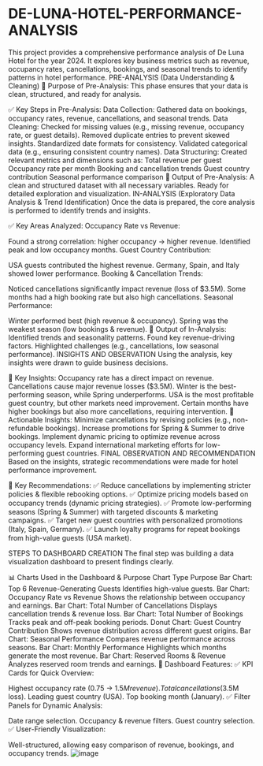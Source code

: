 # DE-LUNA-HOTEL-PERFORMANCE-ANALYSIS
This project provides a comprehensive performance analysis of De Luna Hotel for the year 2024. It explores key business metrics such as revenue, occupancy rates, cancellations, bookings, and seasonal trends to identify patterns in hotel performance.
PRE-ANALYSIS (Data Understanding & Cleaning)
🔹 Purpose of Pre-Analysis:
This phase ensures that your data is clean, structured, and ready for analysis.

✅ Key Steps in Pre-Analysis:
Data Collection: Gathered data on bookings, occupancy rates, revenue, cancellations, and seasonal trends.
Data Cleaning:
Checked for missing values (e.g., missing revenue, occupancy rate, or guest details).
Removed duplicate entries to prevent skewed insights.
Standardized date formats for consistency.
Validated categorical data (e.g., ensuring consistent country names).
Data Structuring:
Created relevant metrics and dimensions such as:
Total revenue per guest
Occupancy rate per month
Booking and cancellation trends
Guest country contribution
Seasonal performance comparison
📌 Output of Pre-Analysis:
A clean and structured dataset with all necessary variables.
Ready for detailed exploration and visualization.
IN-ANALYSIS (Exploratory Data Analysis & Trend Identification)
Once the data is prepared, the core analysis is performed to identify trends and insights.

✅ Key Areas Analyzed:
Occupancy Rate vs Revenue:

Found a strong correlation: higher occupancy → higher revenue.
Identified peak and low occupancy months.
Guest Country Contribution:

USA guests contributed the highest revenue.
Germany, Spain, and Italy showed lower performance.
Booking & Cancellation Trends:

Noticed cancellations significantly impact revenue (loss of $3.5M).
Some months had a high booking rate but also high cancellations.
Seasonal Performance:

Winter performed best (high revenue & occupancy).
Spring was the weakest season (low bookings & revenue).
📌 Output of In-Analysis:
Identified trends and seasonality patterns.
Found key revenue-driving factors.
Highlighted challenges (e.g., cancellations, low seasonal performance).
INSIGHTS AND OBSERVATION
Using the analysis, key insights were drawn to guide business decisions.

🔹 Key Insights:
Occupancy rate has a direct impact on revenue.
Cancellations cause major revenue losses ($3.5M).
Winter is the best-performing season, while Spring underperforms.
USA is the most profitable guest country, but other markets need improvement.
Certain months have higher bookings but also more cancellations, requiring intervention.
📌 Actionable Insights:
Minimize cancellations by revising policies (e.g., non-refundable bookings).
Increase promotions for Spring & Summer to drive bookings.
Implement dynamic pricing to optimize revenue across occupancy levels.
Expand international marketing efforts for low-performing guest countries.
FINAL OBSERVATION AND RECOMMENDATION
Based on the insights, strategic recommendations were made for hotel performance improvement.

📌 Key Recommendations:
✅ Reduce cancellations by implementing stricter policies & flexible rebooking options.
✅ Optimize pricing models based on occupancy trends (dynamic pricing strategies).
✅ Promote low-performing seasons (Spring & Summer) with targeted discounts & marketing campaigns.
✅ Target new guest countries with personalized promotions (Italy, Spain, Germany).
✅ Launch loyalty programs for repeat bookings from high-value guests (USA market).

STEPS TO DASHBOARD CREATION
The final step was building a data visualization dashboard to present findings clearly.

📊 Charts Used in the Dashboard & Purpose
Chart Type	Purpose
Bar Chart: Top 6 Revenue-Generating Guests	Identifies high-value guests.
Bar Chart: Occupancy Rate vs Revenue	Shows the relationship between occupancy and earnings.
Bar Chart: Total Number of Cancellations	Displays cancellation trends & revenue loss.
Bar Chart: Total Number of Bookings	Tracks peak and off-peak booking periods.
Donut Chart: Guest Country Contribution	Shows revenue distribution across different guest origins.
Bar Chart: Seasonal Performance	Compares revenue performance across seasons.
Bar Chart: Monthly Performance	Highlights which months generate the most revenue.
Bar Chart: Reserved Rooms & Revenue	Analyzes reserved room trends and earnings.
📌 Dashboard Features:
✅ KPI Cards for Quick Overview:

Highest occupancy rate (0.75 → $1.5M revenue).
Total cancellations ($3.5M loss).
Leading guest country (USA).
Top booking month (January).
✅ Filter Panels for Dynamic Analysis:

Date range selection.
Occupancy & revenue filters.
Guest country selection.
✅ User-Friendly Visualization:

Well-structured, allowing easy comparison of revenue, bookings, and occupancy trends.
![image](https://github.com/user-attachments/assets/43dc233b-2d40-4de4-929b-fa095285ade3)
